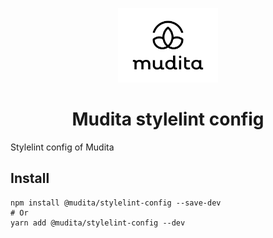 <p align="center">
  <a href="https://mudita.com">
    <img alt="App'n'roll" src="../../mudita-logo.svg" width="160" />
  </a>
</p>
<h1 align="center">
  Mudita stylelint config 
</h1>
Stylelint config of Mudita

## Install

```
npm install @mudita/stylelint-config --save-dev
# Or
yarn add @mudita/stylelint-config --dev
```
